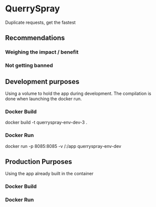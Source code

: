 # QuerrySpray
 Duplicate requests, get the fastest

 ## Recommendations
### Weighing the impact / benefit
<!-- TODO -->
### Not getting banned
<!-- TODO -->

## Development purposes
Using a volume to hold the app during development. The compilation is done when launching the docker run.
### Docker Build
docker build -t querryspray-env-dev-3 .

### Docker Run
docker run -p 8085:8085 -v /:/app querryspray-env-dev


## Production Purposes
Using the app already built in the container

### Docker Build
<!-- TODO -->

### Docker Run
<!-- TODO -->